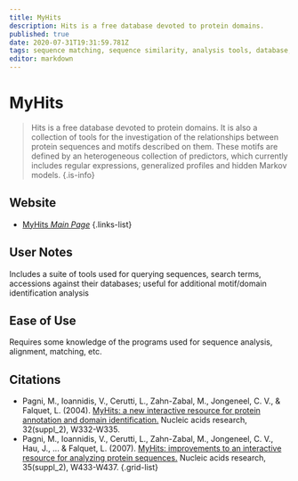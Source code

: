 ```yaml
---
title: MyHits
description: Hits is a free database devoted to protein domains.
published: true
date: 2020-07-31T19:31:59.781Z
tags: sequence matching, sequence similarity, analysis tools, database, sequnce analysis, protein domain
editor: markdown
---
```


# MyHits

> Hits is a free database devoted to protein domains. It is also a collection of tools for the investigation of the relationships between protein sequences and motifs described on them. These motifs are defined by an heterogeneous collection of predictors, which currently includes regular expressions, generalized profiles and hidden Markov models. 
{.is-info}

 

## Website 

- [MyHits *Main Page*](https://myhits.sib.swiss/)
 {.links-list}

## User Notes
Includes a suite of tools used for querying sequences, search terms, accessions against their databases; useful for additional motif/domain identification analysis

## Ease of Use
Requires some knowledge of the programs used for sequence analysis, alignment, matching, etc.


## Citations

- Pagni, M., Ioannidis, V., Cerutti, L., Zahn-Zabal, M., Jongeneel, C. V., & Falquet, L. (2004). [MyHits: a new interactive resource for protein annotation and domain identification.](https://academic.oup.com/nar/article/32/suppl_2/W332/1040786) Nucleic acids research, 32(suppl_2), W332-W335.
- Pagni, M., Ioannidis, V., Cerutti, L., Zahn-Zabal, M., Jongeneel, C. V., Hau, J., ... & Falquet, L. (2007). [MyHits: improvements to an interactive resource for analyzing protein sequences.](https://academic.oup.com/nar/article/35/suppl_2/W433/2923197) Nucleic acids research, 35(suppl_2), W433-W437.
{.grid-list}